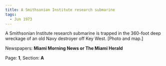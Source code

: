 ```yaml
---  
title: A Smithsonian Institute research submarine  
tags:  
  - Jun 1973  
---  
```

  
A Smithsonian Institute research submarine is trapped in the 360-foot deep wreckage of an old Navy destroyer off Key West. [Photo and map.]  
  
Newspapers: **Miami Morning News or The Miami Herald**  
  
Page: **1**, Section: **A** 
